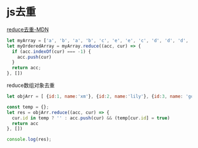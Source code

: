 # js去重

[reduce去重-MDN](https://developer.mozilla.org/zh-CN/docs/Web/JavaScript/Reference/Global_Objects/Array/Reduce)
```js
let myArray = ['a', 'b', 'a', 'b', 'c', 'e', 'e', 'c', 'd', 'd', 'd', 'd']
let myOrderedArray = myArray.reduce((acc, cur) => {
  if (acc.indexOf(cur) === -1) {
    acc.push(cur)
  }
  return acc;
}, [])
```

reduce数组对象去重
```js
let objArr = [ {id:1, name:'xm'}, {id:2, name:'lily'}, {id:3, name: 'gogo'}, {id:1, name: 'copy'} ];

const temp = {};
let res = objArr.reduce((acc, cur) => {
  cur.id in temp ? '' : acc.push(cur) && (temp[cur.id] = true)
  return acc
}, [])

console.log(res);
```